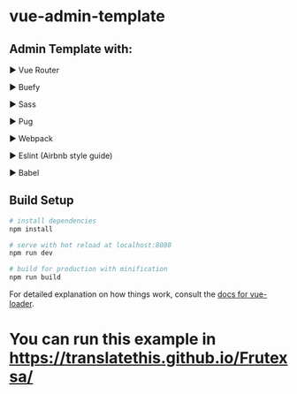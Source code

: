# vue-admin-template

## Admin Template with:

▶️ Vue Router

▶️ Buefy

▶️ Sass

▶️ Pug

▶️ Webpack

▶️ Eslint (Airbnb style guide) 

▶️ Babel


## Build Setup

``` bash
# install dependencies
npm install

# serve with hot reload at localhost:8080
npm run dev

# build for production with minification
npm run build
```

For detailed explanation on how things work, consult the [docs for vue-loader](http://vuejs.github.io/vue-loader).


# You can run this example in https://translatethis.github.io/Frutexsa/
